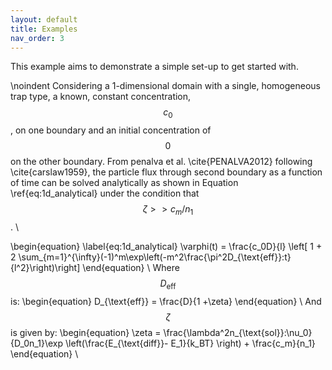 ```yaml
---
layout: default
title: Examples
nav_order: 3
---
```


This example aims to demonstrate a simple set-up to get started with. 

\noindent Considering a 1-dimensional domain with a single, homogeneous trap type, a known, constant concentration, $$c_0$$, on one boundary and an initial concentration of $$0$$ on the other boundary. From penalva et al. \cite{PENALVA2012} following \cite{carslaw1959}, the particle flux through second boundary as a function of time can be solved analytically as shown in Equation \ref{eq:1d_analytical} under the condition that $$\zeta >> c_m/n_1$$. \\

\begin{equation}
\label{eq:1d_analytical}
\varphi(t) = \frac{c_0D}{l} \left[ 1 + 2 \sum_{m=1}^{\infty}(-1)^m\exp\left(-m^2\frac{\pi^2D_{\text{eff}}\:t}{l^2}\right)\right]
\end{equation} \\
Where $$D_{\text{eff}} $$ is:
\begin{equation}
D_{\text{eff}} = \frac{D}{1 +\zeta}
\end{equation} \\
And $$\zeta$$ is given by:
\begin{equation}
\zeta = \frac{\lambda^2n_{\text{sol}}\:\nu_0}{D_0n_1}\exp \left(\frac{E_{\text{diff}}- E_1}{k_BT} \right) + \frac{c_m}{n_1}
\end{equation} \\
